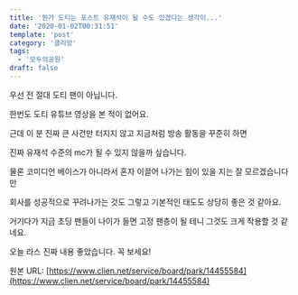 ```yaml
---
title: '뭔가 도티는 포스트 유재석이 될 수도 있겠다는 생각이...'
date: '2020-01-02T00:31:51'
template: 'post'
category: '클리앙'
tags: 
  - '모두의공원'
draft: false
---
```


우선 전 절대 도티 팬이 아닙니다.

한번도 도티 유튜브 영상을 본 적이 없어요.

근데 이 분 진짜 큰 사건만 터지지 않고 지금처럼 방송 활동을 꾸준히 하면

진짜 유재석 수준의 mc가 될 수 있지 않을까 싶습니다.

물론 코미디언 베이스가 아니라서 혼자 이끌어 나가는 힘이 있을 지는 잘 모르겠습니다만

회사를 성공적으로 꾸려나가는 것도 그렇고 기본적인 태도도 상당히 좋은 것 같아요.

거기다가 지금 초딩 팬들이 나이가 들면 고정 팬층이 될 테니 그것도 크게 작용할 것 같네요.

오늘 라스 진짜 내용 좋았습니다. 꼭 보세요!

원본 URL: [https://www.clien.net/service/board/park/14455584](https://www.clien.net/service/board/park/14455584)